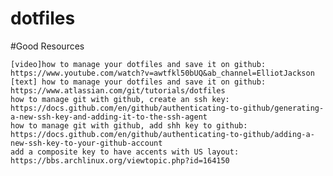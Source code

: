 # dotfiles


#Good Resources

    [video]how to manage your dotfiles and save it on github: https://www.youtube.com/watch?v=awtfkl50bUQ&ab_channel=ElliotJackson
    [text] how to manage your dotfiles and save it on github: https://www.atlassian.com/git/tutorials/dotfiles
    how to manage git with github, create an ssh key: https://docs.github.com/en/github/authenticating-to-github/generating-a-new-ssh-key-and-adding-it-to-the-ssh-agent
    how to manage git with github, add shh key to github: https://docs.github.com/en/github/authenticating-to-github/adding-a-new-ssh-key-to-your-github-account
    add a composite key to have accents with US layout: https://bbs.archlinux.org/viewtopic.php?id=164150

